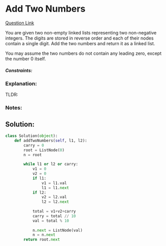 # Add Two Numbers  

[Question Link](https://leetcode.com/problems/add-two-numbers/)  

You are given two non-empty linked lists representing two non-negative integers. The digits are stored in reverse order and each of their nodes contain a single digit. Add the two numbers and return it as a linked list.  

You may assume the two numbers do not contain any leading zero, except the number 0 itself.  

##### Constraints:

### Explanation:
TLDR: 

### Notes:


## Solution:
```Python
class Solution(object):
    def addTwoNumbers(self, l1, l2):
        carry = 0
        root = ListNode(0)
        n = root
        
        while l1 or l2 or carry:
            v1 = 0
            v2 = 0
            if l1:
                v1 = l1.val
                l1 = l1.next
            if l2:
                v2 = l2.val
                l2 = l2.next
            
            total = v1+v2+carry
            carry = total // 10
            val = total % 10
            
            n.next = ListNode(val)
            n = n.next
        return root.next
```